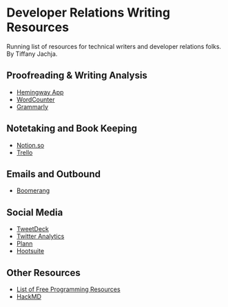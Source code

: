 # Developer Relations Writing Resources

Running list of resources for technical writers and developer relations folks. By Tiffany Jachja. 


Proofreading & Writing Analysis
---
- [Hemingway App](http://www.hemingwayapp.com/)
- [WordCounter](https://wordcounter.net/)
- [Grammarly](https://app.grammarly.com/)

Notetaking and Book Keeping
---
- [Notion.so](notion.so/)
- [Trello](https://trello.com/)

Emails and Outbound
---
- [Boomerang](https://boomerangapp.com/)

Social Media
---
- [TweetDeck](https://tweetdeck.twitter.com/)
- [Twitter Analytics](https://analytics.twitter.com/)
- [Plann](https://www.plannthat.com)
- [Hootsuite](https://www.hootsuite.com/plans/free)

Other Resources
---
- [List of Free Programming Resources ](https://ebookfoundation.github.io/free-programming-books/)
- [HackMD](https://hackmd.io)



